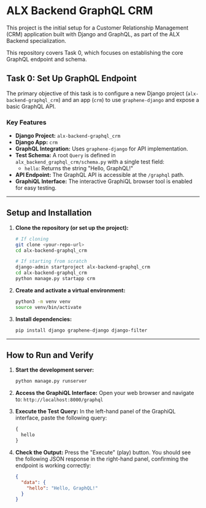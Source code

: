 # ALX Backend GraphQL CRM

This project is the initial setup for a Customer Relationship Management (CRM) application built with Django and GraphQL, as part of the ALX Backend specialization.

This repository covers Task 0, which focuses on establishing the core GraphQL endpoint and schema.

## Task 0: Set Up GraphQL Endpoint

The primary objective of this task is to configure a new Django project (`alx-backend-graphql_crm`) and an app (`crm`) to use `graphene-django` and expose a basic GraphQL API.

### Key Features

- **Django Project:** `alx-backend-graphql_crm`
- **Django App:** `crm`
- **GraphQL Integration:** Uses `graphene-django` for API implementation.
- **Test Schema:** A root `Query` is defined in `alx_backend_graphql_crm/schema.py` with a single test field:
  - `hello`: Returns the string "Hello, GraphQL!"
- **API Endpoint:** The GraphQL API is accessible at the `/graphql` path.
- **GraphiQL Interface:** The interactive GraphiQL browser tool is enabled for easy testing.

---

## Setup and Installation

1.  **Clone the repository (or set up the project):**

    ```bash
    # If cloning
    git clone <your-repo-url>
    cd alx-backend-graphql_crm

    # If starting from scratch
    django-admin startproject alx-backend-graphql_crm
    cd alx-backend-graphql_crm
    python manage.py startapp crm
    ```

2.  **Create and activate a virtual environment:**

    ```bash
    python3 -m venv venv
    source venv/bin/activate
    ```

3.  **Install dependencies:**
    ```bash
    pip install django graphene-django django-filter
    ```

---

## How to Run and Verify

1.  **Start the development server:**

    ```bash
    python manage.py runserver
    ```

2.  **Access the GraphiQL Interface:**
    Open your web browser and navigate to:
    `http://localhost:8000/graphql`

3.  **Execute the Test Query:**
    In the left-hand panel of the GraphiQL interface, paste the following query:

    ```graphql
    {
      hello
    }
    ```

4.  **Check the Output:**
    Press the "Execute" (play) button. You should see the following JSON response in the right-hand panel, confirming the endpoint is working correctly:

    ```json
    {
      "data": {
        "hello": "Hello, GraphQL!"
      }
    }
    ```

